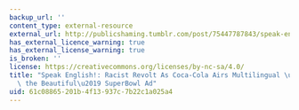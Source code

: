 ```yaml
---
backup_url: ''
content_type: external-resource
external_url: http://publicshaming.tumblr.com/post/75447787843/speak-english-racist-revolt-as-coca-cola-airs
has_external_licence_warning: true
has_external_license_warning: true
is_broken: ''
license: https://creativecommons.org/licenses/by-nc-sa/4.0/
title: "Speak English!: Racist Revolt As Coca-Cola Airs Multilingual \u2018America\
  \ the Beautiful\u2019 SuperBowl Ad"
uid: 61c08865-201b-4f13-937c-7b22c1a025a4
---
```

